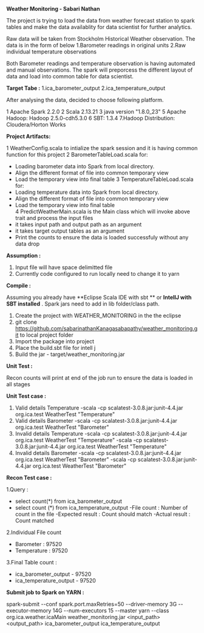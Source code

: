 **Weather Monitoring - Sabari Nathan**

The project is trying to load the data from weather forecast station to spark tables and make the data availablity for data scientist for further analytics.

Raw data will be taken from Stockholm Historical Weather observation. The data is in the form of below
1.Barometer readings in original units 
2.Raw individual temperature observations

Both Barometer readings and temperature observation is having automated and manual observations. The spark will preporcess the different layout of data and load into common table for data scientist.

**Target Tabe :**
1.ica_barometer_output
2.ica_temperature_output

After analysing the data, decided to choose following platform.

1 Apache Spark 2.2.0
2 Scala 2.13.21
3 java version "1.8.0_23"
5 Apache Hadoop: Hadoop 2.5.0-cdh5.3.0
6 SBT: 1.3.4
7.Hadoop Distribution: Cloudera/Horton Works

**Project Artifacts:**

1 WeatherConfig.scala to intialize the spark session and it is having common function for this project
2 BarometerTableLoad.scala for:
  - Loading barometer data into Spark from local directory.
  - Align the different format of file into common temporary view  
  - Load the temporary view into final table 
3 TemperatureTableLoad.scala for:
  - Loading temperature data into Spark from local directory.
  - Align the different format of file into common temporary view  
  - Load the temporary view into final table  
4 PredictWeatherMain.scala is the Main class which will invoke above trait and process the input files
  - it takes input path and output path as an argument
  - it takes target output tables as an argument
  - Print the counts to ensure the data is loaded successfuly without any data drop

**Assumption :**

1) Input file will have space delimitted file
2) Currently code configured to run locally need to change it to yarn

**Compile :**

Assuming you already have **Eclipse Scala IDE with sbt **  or **IntellJ with SBT installed** . Spark jars need to add in lib folder/class path.

1. Create the project with WEATHER_MONITORING in the the eclipse 
2. git clone https://github.com/sabarinathanKanagasabapathy/weather_monitoring.git to local project folder
3. Import the package into project
4. Place the build.sbt file for intell j
4. Build the jar - target/weather_monitoring.jar

**Unit Test :**

Recon counts will print at end of the job run to ensure the data is loaded in all stages

**Unit Test case :**

1. Valid details Temperature
   -scala -cp scalatest-3.0.8.jar:junit-4.4.jar org.ica.test WeatherTest  <Valid input path> <Valid File name> "Temperature"
2. Valid details Barometer
   -scala -cp scalatest-3.0.8.jar:junit-4.4.jar org.ica.test WeatherTest  <Valid input path> <Valid File name> "Barometer"
3. Invalid details Temperature
   -scala -cp scalatest-3.0.8.jar:junit-4.4.jar org.ica.test WeatherTest  <Invalid input path> <Valid File name> "Temperature"
   -scala -cp scalatest-3.0.8.jar:junit-4.4.jar org.ica.test WeatherTest  <Valid input path> <Invalid File name> "Temperature"
4. Invalid details Barometer
   -scala -cp scalatest-3.0.8.jar:junit-4.4.jar org.ica.test WeatherTest  <Invalid input path> <Valid File name> "Barometer"
   -scala -cp scalatest-3.0.8.jar:junit-4.4.jar org.ica.test WeatherTest  <Valid input path> <Invalid File name> "Barometer"

**Recon Test case :**

1.Query :
  - select count(*) from ica_barometer_output
  - select count (*) from ica_temperature_output
-File count : Number of count in the file
-Expected result : Count should match
-Actual result  :  Count matched

2.Individual File count
 - Barometer   : 97520
 - Temperature : 97520

3.Final Table count :
 - ica_barometer_output   - 97520
 - ica_temperature_output - 97520

**Submit job to Spark on YARN :**

spark-submit --conf spark.port.maxRetries=50 --driver-memory 3G --executor-memory 14G --num-executors 15 --master yarn --class org.ica.weather.icaMain weather_monitoring.jar <input_path> <output_path> ica_barometer_output ica_temperature_output

